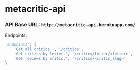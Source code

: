 # metacritic-api
### API Base URL: `http://metacritic-api.herokuapp.com/`

Endpoints:
```python
'endpoints': {
    'Get all critics.', '/critics',
    'Get critics by letter.', '/critics/letter/<letter>',
    'Get reviews by critic.', '/critics/<critic_slug>'
}
```